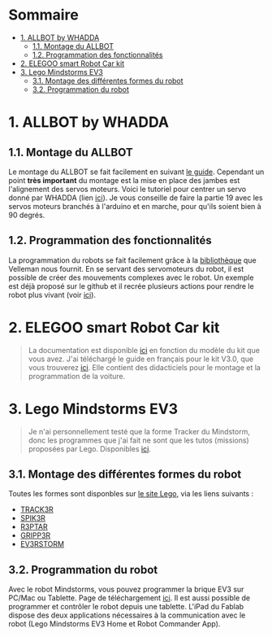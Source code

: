 # Sommaire <!-- omit in toc -->

- [1. ALLBOT by WHADDA](#1-allbot-by-whadda)
  - [1.1. Montage du ALLBOT](#11-montage-du-allbot)
  - [1.2. Programmation des fonctionnalités](#12-programmation-des-fonctionnalités)
- [2. ELEGOO smart Robot Car kit](#2-elegoo-smart-robot-car-kit)
- [3. Lego Mindstorms EV3](#3-lego-mindstorms-ev3)
  - [3.1. Montage des différentes formes du robot](#31-montage-des-différentes-formes-du-robot)
  - [3.2. Programmation du robot](#32-programmation-du-robot)

# 1. ALLBOT by WHADDA
## 1.1. Montage du ALLBOT
Le montage du ALLBOT se fait facilement en suivant [le
guide](https://manuals.whadda.com/article.php?id=383). Cependant un point **très important** du
montage est la mise en place des jambes est l'alignement des servos moteurs. Voici le tutoriel pour
centrer un servo donné par WHADDA (lien [ici](https://manuals.whadda.com/article.php?id=390)). Je
vous conseille de faire la partie 19 avec les servos moteurs branchés à l'arduino et en marche, pour
qu'ils soient bien à 90 degrés.
## 1.2. Programmation des fonctionnalités
La programmation du robots se fait facilement grâce à la
[bibliothèque](https://github.com/Velleman/ALLBOT-lib) que Velleman nous fournit. En se servant des
servomoteurs du robot, il est possible de créer des mouvements complexes avec le robot. Un exemple
est déjà proposé sur le github et il recrée plusieurs actions pour rendre le robot plus vivant (voir
[ici](https://github.com/Velleman/ALLBOT-lib/blob/master/examples/VR408/VR408.ino)).


# 2. ELEGOO smart Robot Car kit
> La documentation est disponible
> [ici](https://www.elegoo.com/blogs/arduino-projects/elegoo-smart-robot-car-kit-v3-0-plus-v3-0-v2-0-tutorial)
> en fonction du modèle du kit que vous avez. J'ai téléchargé le guide en français pour le kit V3.0,
> que vous trouverez
> [ici](https://github.com/MoOaAaa/StageFabLab/tree/main/Robots/ROBOT%20CAR%20KIT/docs/Francais).
> Elle contient des didacticiels pour le montage et la programmation de la voiture.

# 3. Lego Mindstorms EV3
> Je n'ai personnellement testé que la forme Tracker du Mindstorm, donc les programmes que j'ai fait
> ne sont que les tutos (missions) proposées par Lego. Disponibles [ici](https://github.com/MoOaAaa/StageFabLab/tree/main/Robots/Lego%20Mindstorms%20EV3/Tracker).
## 3.1. Montage des différentes formes du robot
Toutes les formes sont disponbles sur [le site
Lego](https://www.lego.com/en-ca/themes/mindstorms/buildarobot), via les liens suivants :
* [TRACK3R](https://www.lego.com/cdn/cs/set/assets/blt5703aa5eb10dfc68/31313_TRACK3R_2016.pdf)
* [SPIK3R](https://www.lego.com/cdn/cs/set/assets/blt7dca5180ea66ea5e/31313_SPIK3R_2016.pdf)
* [R3PTAR](https://www.lego.com/cdn/cs/set/assets/bltfa9d17de847b8936/31313_R3PTAR_2016.pdf)
* [GRIPP3R](https://www.lego.com/cdn/cs/set/assets/blt3cf20feda579587c/31313_GRIPP3R_2016.pdf)
* [EV3RSTORM](https://www.lego.com/cdn/cs/set/assets/blt2fdb839be7a53b96/31313_EV3RSTORM_2016.pdf)
  
## 3.2. Programmation du robot
Avec le robot Mindstorms, vous pouvez programmer la brique EV3 sur PC/Mac ou Tablette.
Page de téléchargement
[ici](https://www.lego.com/en-ca/themes/mindstorms/downloads#blteac6bf5aead3d490).
Il est aussi possible de programmer et contrôler le robot depuis une tablette. L'iPad du Fablab
dispose des deux applications nécessaires à la communication avec le robot (Lego Mindstorms EV3 Home
et Robot Commander App).
